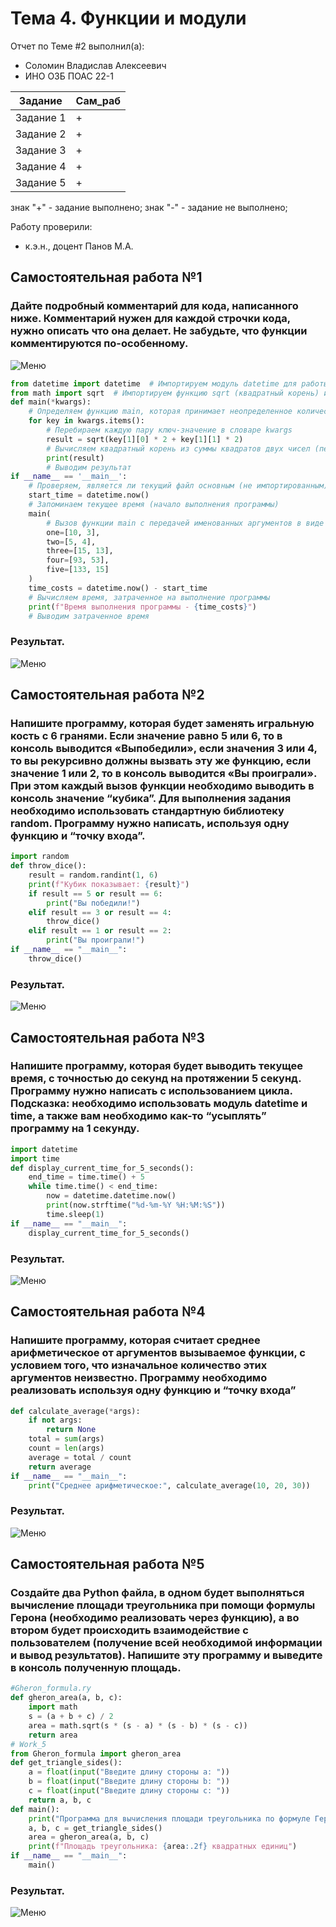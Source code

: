 # Тема 4. Функции и модули
Отчет по Теме #2 выполнил(а):
- Соломин Владислав Алексеевич
- ИНО ОЗБ ПОАС 22-1

| Задание | Сам_раб |
| ------ |--------|
| Задание 1 | +  | 
| Задание 2 | +  | 
| Задание 3 | +  | 
| Задание 4 | +  | 
| Задание 5 | +  | 

знак "+" - задание выполнено; знак "-" - задание не выполнено;

Работу проверили:
- к.э.н., доцент Панов М.А.

## Самостоятельная работа №1
### Дайте подробный комментарий для кода, написанного ниже. Комментарий нужен для каждой строчки кода, нужно описать что она делает. Не забудьте, что функции комментируются по-особенному.
![Меню](https://github.com/Riko-admin/education/blob/Тема_4/pic/1.png)
```python
from datetime import datetime  # Импортируем модуль datetime для работы с датой и временем
from math import sqrt  # Импортируем функцию sqrt (квадратный корень) из модуля math
def main(*kwargs):
    # Определяем функцию main, которая принимает неопределенное количество именованных аргументов (*kwargs)
    for key in kwargs.items():
        # Перебираем каждую пару ключ-значение в словаре kwargs
        result = sqrt(key[1][0] * 2 + key[1][1] * 2)
        # Вычисляем квадратный корень из суммы квадратов двух чисел (первый и второй элементы списка, связанного с ключом)
        print(result)
        # Выводим результат
if __name__ == '__main__':
    # Проверяем, является ли текущий файл основным (не импортированным)
    start_time = datetime.now()
    # Запоминаем текущее время (начало выполнения программы)
    main(
        # Вызов функции main с передачей именованных аргументов в виде списков с двумя числами.
        one=[10, 3],
        two=[5, 4],
        three=[15, 13],
        four=[93, 53],
        five=[133, 15]
    )
    time_costs = datetime.now() - start_time
    # Вычисляем время, затраченное на выполнение программы
    print(f"Время выполнения программы - {time_costs}")
    # Выводим затраченное время
```
### Результат.
![Меню](https://github.com/Riko-admin/education/blob/Тема_4/pic/2.png)
  
## Самостоятельная работа №2
### Напишите программу, которая будет заменять игральную кость с 6 гранями. Если значение равно 5 или 6, то в консоль выводится «Выпобедили», если значения 3 или 4, то вы рекурсивно должны вызвать эту же функцию, если значение 1 или 2, то в консоль выводится «Вы проиграли». При этом каждый вызов функции необходимо выводить в консоль значение “кубика”. Для выполнения задания необходимо использовать стандартную библиотеку random. Программу нужно написать, используя одну функцию и “точку входа”.
```python
import random
def throw_dice():
    result = random.randint(1, 6)
    print(f"Кубик показывает: {result}")
    if result == 5 or result == 6:
        print("Вы победили!")
    elif result == 3 or result == 4:
        throw_dice()
    elif result == 1 or result == 2:
        print("Вы проиграли!")
if __name__ == "__main__":
    throw_dice()
```
### Результат.
![Меню](https://github.com/Riko-admin/education/blob/Тема_4/pic/3.png)
  
## Самостоятельная работа №3
### Напишите программу, которая будет выводить текущее время, с точностью до секунд на протяжении 5 секунд. Программу нужно написать с использованием цикла. Подсказка: необходимо использовать модуль datetime и time, а также вам необходимо как-то “усыплять” программу на 1 секунду.
```python
import datetime
import time
def display_current_time_for_5_seconds():
    end_time = time.time() + 5
    while time.time() < end_time:
        now = datetime.datetime.now()
        print(now.strftime("%d-%m-%Y %H:%M:%S"))
        time.sleep(1)
if __name__ == "__main__":
    display_current_time_for_5_seconds()
```
### Результат.
![Меню](https://github.com/Riko-admin/education/blob/Тема_4/pic/4.png)

## Самостоятельная работа №4
### Напишите программу, которая считает среднее арифметическое от аргументов вызываемое функции, с условием того, что изначальное количество этих аргументов неизвестно. Программу необходимо реализовать используя одну функцию и “точку входа”
```python
def calculate_average(*args):
    if not args:
        return None
    total = sum(args)
    count = len(args)
    average = total / count
    return average
if __name__ == "__main__":
    print("Среднее арифметическое:", calculate_average(10, 20, 30))
```
### Результат.
![Меню](https://github.com/Riko-admin/education/blob/Тема_4/pic/5.png)
  
## Самостоятельная работа №5
### Создайте два Python файла, в одном будет выполняться вычисление площади треугольника при помощи формулы Герона (необходимо реализовать через функцию), а во втором будет происходить взаимодействие с пользователем (получение всей необходимой информации и вывод результатов). Напишите эту программу и выведите в консоль полученную площадь.
```python
#Gheron_formula.ry
def gheron_area(a, b, c):
    import math
    s = (a + b + c) / 2
    area = math.sqrt(s * (s - a) * (s - b) * (s - c))
    return area
# Work_5
from Gheron_formula import gheron_area
def get_triangle_sides():
    a = float(input("Введите длину стороны a: "))
    b = float(input("Введите длину стороны b: "))
    c = float(input("Введите длину стороны c: "))
    return a, b, c
def main():
    print("Программа для вычисления площади треугольника по формуле Герона.")
    a, b, c = get_triangle_sides()
    area = gheron_area(a, b, c)
    print(f"Площадь треугольника: {area:.2f} квадратных единиц")
if __name__ == "__main__":
    main()
```
### Результат.
![Меню](https://github.com/Riko-admin/education/blob/Тема_4/pic/6.png)
